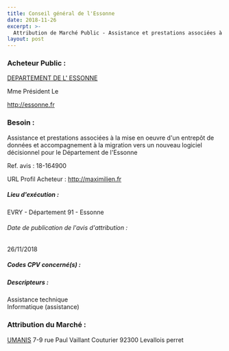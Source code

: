 ```yaml
---
title: Conseil général de l'Essonne
date: 2018-11-26
excerpt: >-
  Attribution de Marché Public - Assistance et prestations associées à la mise en oeuvre d'un entrepôt de données et accompagnement à la migration vers un nouveau logiciel décisionnel pour le Département de l'Essonne
layout: post
---
```


### Acheteur Public : 
<a href="/acheteur-33/siren-229102280"> DEPARTEMENT DE L' ESSONNE</a><br/>

Mme Président Le




http://essonne.fr
### Besoin :

Assistance et prestations associées à la mise en oeuvre d'un entrepôt de données et accompagnement à la migration vers un nouveau logiciel décisionnel pour le Département de l'Essonne

Ref. avis : 18-164900

URL Profil Acheteur : http://maximilien.fr

##### Lieu d'exécution :

EVRY - Département 91 - Essonne

###### Date de publication de l'avis d'attribution : 
26/11/2018

##### Codes CPV concerné(s) :

##### Descripteurs :
Assistance technique <br/>
Informatique (assistance) <br/>

### Attribution du Marché :
<a href="/entreprise-259/siren-403259534"> UMANIS</a>    7-9 rue Paul Vaillant Couturier 92300 Levallois perret <br/>
